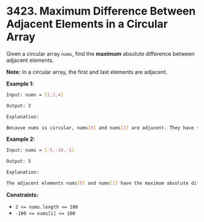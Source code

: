 # 3423. Maximum Difference Between Adjacent Elements in a Circular Array

Given a circular array `nums`, find the **maximum** absolute difference between adjacent elements.

**Note:** In a circular array, the first and last elements are adjacent.

**Example 1:**

```bash
Input: nums = [1,2,4]

Output: 3

Explanation:

Because nums is circular, nums[0] and nums[2] are adjacent. They have the maximum absolute difference of |4 - 1| = 3.
```

**Example 2:**

```bash
Input: nums = [-5,-10,-5]

Output: 5

Explanation:

The adjacent elements nums[0] and nums[1] have the maximum absolute difference of |-5 - (-10)| = 5.
```

**Constraints:**

- `2 <= nums.length <= 100`
- `-100 <= nums[i] <= 100`
